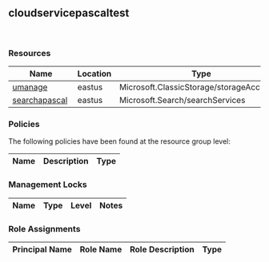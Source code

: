 
## cloudservicepascaltest 
 
### Resources


| Name | Location | Type |
| --- | --- | --- |
| [umanage](umanage-17459449.md)  | eastus  | Microsoft.ClassicStorage/storageAccounts  |
| [searchapascal](searchapascal-616961107.md)  | eastus  | Microsoft.Search/searchServices  |

### Policies
The following policies have been found at the resource group level: 

| Name | Description | Type |
| --- | --- | --- |

### Management Locks


| Name | Type | Level | Notes |
| --- | --- | --- | --- |

### Role Assignments


| Principal Name | Role Name | Role Description | Type |
| --- | --- | --- | --- |
